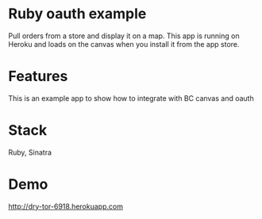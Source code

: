 Ruby oauth example
=========================

Pull orders from a store and display it on a map. This app is running on Heroku and loads on the canvas when you install it from the app store. 

Features
========

This is an example app to show how to integrate with BC canvas and oauth


Stack
=======
Ruby, Sinatra

Demo
=======
http://dry-tor-6918.herokuapp.com 
